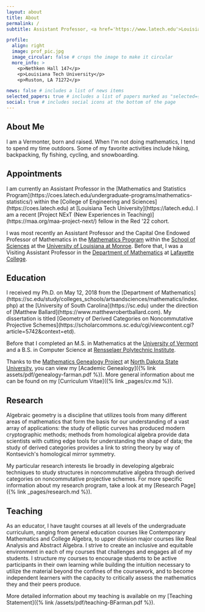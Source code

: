 ```yaml
---
layout: about
title: About
permalink: /
subtitle: Assistant Professor, <a href='https://www.latech.edu'>Louisiana Tech University</a>.

profile:
  align: right
  image: prof_pic.jpg
  image_circular: false # crops the image to make it circular
  more_info: >
    <p>Nethken Hall 147</p>
    <p>Louisiana Tech University</p>
    <p>Ruston, LA 71272</p>

news: false # includes a list of news items
selected_papers: true # includes a list of papers marked as "selected={true}"
social: true # includes social icons at the bottom of the page
---
```


<h2>About Me</h2>
I am a Vermonter, born and raised.
When I'm not doing mathematics, I tend to spend my time outdoors.
Some of my favorite activities include hiking, backpacking, fly fishing, cycling, and snowboarding.

<h2>Appointments</h2>
I am currently an Assistant Professor in the [Mathematics and Statistics Program](https://coes.latech.edu/undergraduate-programs/mathematics-statistics/) within the [College of Engineering and Sciences](https://coes.latech.edu) at [Louisiana Tech University](https://latech.edu).
I am a recent [Project NExT (New Experiences in Teaching)](https://maa.org/maa-project-next/) fellow in the Red '22 cohort.

I was most recently an Assistant Professor and the Capital One Endowed Professor of Mathematics in the [Mathematics Program](https://ulm.edu/math) within the [School of Sciences](https://www.ulm.edu/sciences/) at the [University of Louisiana at Monroe](https://ulm.edu).
Before that, I was a Visiting Assistant Professor in the [Department of Mathematics](http://math.lafayette.edu) at [Lafayette College](http://lafayette.edu).

<h2>Education</h2>
I received my Ph.D. on May 12, 2018 from the [Department of Mathematics](https://sc.edu/study/colleges_schools/artsandsciences/mathematics/index.php) at the [University of South Carolina](https://sc.edu) under the direction of [Matthew Ballard](https://www.matthewrobertballard.com). My dissertation is titled [Geometry of Derived Categories on Noncommutative Projective Schemes](https://scholarcommons.sc.edu/cgi/viewcontent.cgi?article=5742&context=etd).

Before that I completed an M.S. in Mathematics at the [University of Vermont](https://uvm.edu) and a B.S. in Computer Science at [Rensselaer Polytechnic Institute](https://rpi.edu).

Thanks to the [Mathematics Genealogy Project](https://www.genealogy.math.ndsu.nodak.edu/) at [North Dakota State University](https://www.ndsu.edu/math/), you can view my [Academic Genealogy]({% link assets/pdf/genealogy-farman.pdf %}).
More general information about me can be found on my [Curriculum Vitae]({% link _pages/cv.md %}).

<h2>Research</h2>
Algebraic geometry is a discipline that utilizes tools from many different areas of mathematics that form the basis for our understanding of a vast array of applications: the study of elliptic curves has produced modern cryptographic methods; methods from homological algebra provide data scientists with cutting edge tools for understanding the shape of data; the study of derived categories provides a link to string theory by way of Kontsevich's homological mirror symmetry.

My particular research interests lie broadly in developing algebraic techniques to study structures in noncommutative algebra through derived categories on noncommutative projective schemes.
For more specific information about my research program, take a look at my [Research Page]({% link _pages/research.md %}).

<h2>Teaching</h2>
As an educator, I have taught courses at all levels of the undergraduate curriculum, ranging from general education courses like Contemporary Mathematics and College Algebra, to upper division major courses like Real Analysis and Abstract Algebra.
I strive to create an inclusive and equitable environment in each of my courses that challenges and engages all of my students.
I structure my courses to encourage students to be active participants in their own learning while building the intuition necessary to utilize the material beyond the confines of the coursework, and to become independent learners with the capacity to critically assess the mathematics they and their peers produce.

More detailed information about my teaching is available on my [Teaching Statement]({% link /assets/pdf/teaching-BFarman.pdf %}).
